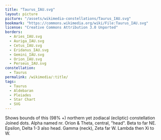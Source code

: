 ```yaml
---
title: "Taurus_IAU.svg"
layout: picture
picture: "/assets/wikimedia-constellations/Taurus_IAU.svg"
bookmark: "https://commons.wikimedia.org/wiki/File:Taurus_IAU.svg"
license: "Creative Commons Attribution 3.0 Unported"
borders:
  - Aries_IAU.svg
  - Auriga_IAU.svg
  - Cetus_IAU.svg
  - Eridanus_IAU.svg
  - Gemini_IAU.svg
  - Orion_IAU.svg
  - Perseus_IAU.svg
constellation:
  - Taurus
permalink: /wikimedia/:title/
tags:
  - Taurus
  - Aldebaran
  - Pleiades
  - Star Chart
  - SVG
---
```

Shows bounds of this (98% +) northern yet zodiacal (ecliptic) constellation Joined dots. Alpha named nr. Orion & Theta, central, "head". Beta to far NE. Epsilon, Delta 1-3 also head. Gamma (neck), Zeta far W. Lambda then Xi to W.
